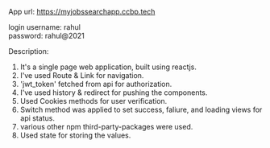 App url: https://myjobssearchapp.ccbp.tech

login username: rahul     
password: rahul@2021

Description:

1) It's a single page web application, built using reactjs.
2) I've used Route & Link for navigation.
3) 'jwt_token' fetched from api for authorization.
4) I've used history & redirect for pushing the components.
5) Used Cookies methods for user verification.
6) Switch method was applied to set success, faliure, and loading views for api status.
7) various other npm third-party-packages were used.
8) Used state for storing the values.
